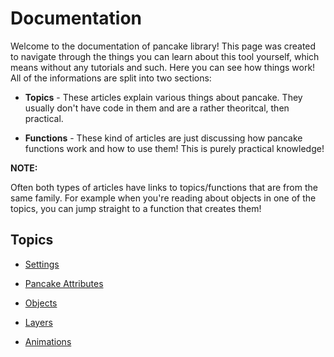 # Documentation

Welcome to the documentation of pancake library! This page was created to navigate through the things you can learn about this tool yourself, which means without any tutorials and such. Here you can see how things work! All of the informations are split into two sections:

* **Topics** - These articles explain various things about pancake. They usually don't have code in them and are a rather theoritcal, then practical.
 
 * **Functions** - These kind of articles are just discussing how pancake functions work and how to use them! This is purely practical knowledge!


**NOTE:**

Often both types of articles have links to topics/functions that are from the same family. For example when you're reading about objects in one of the topics, you can jump straight to a function that creates them!

## Topics

* [Settings](https://github.com/pancake-library/pancake-wiki/wiki/Settings)

* [Pancake Attributes](http://mightypancake.games/documentation/topics/settings)

* [Objects](http://mightypancake.games/documentation/topics/objects)

* [Layers](http://mightypancake.games/documentation/topics/layers)

* [Animations](http://mightypancake.games/documentation/topics/animations)
